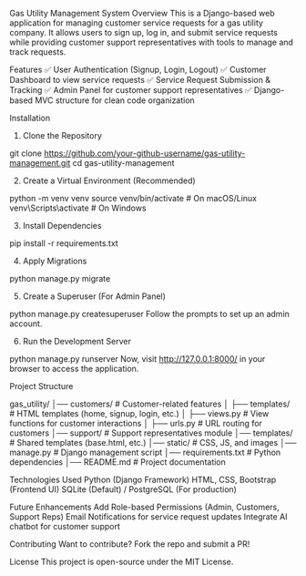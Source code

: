 Gas Utility Management System
Overview
This is a Django-based web application for managing customer service requests for a gas utility company. It allows users to sign up, log in, and submit service requests while providing customer support representatives with tools to manage and track requests.

Features
✅ User Authentication (Signup, Login, Logout)
✅ Customer Dashboard to view service requests
✅ Service Request Submission & Tracking
✅ Admin Panel for customer support representatives
✅ Django-based MVC structure for clean code organization

Installation
1. Clone the Repository

git clone https://github.com/your-github-username/gas-utility-management.git
cd gas-utility-management

2. Create a Virtual Environment (Recommended)

python -m venv venv
source venv/bin/activate  # On macOS/Linux
venv\Scripts\activate      # On Windows

3. Install Dependencies

pip install -r requirements.txt

4. Apply Migrations

python manage.py migrate

5. Create a Superuser (For Admin Panel)

python manage.py createsuperuser
Follow the prompts to set up an admin account.

6. Run the Development Server

python manage.py runserver
Now, visit http://127.0.0.1:8000/ in your browser to access the application.

Project Structure

gas_utility/
│── customers/          # Customer-related features
│   ├── templates/      # HTML templates (home, signup, login, etc.)
│   ├── views.py        # View functions for customer interactions
│   ├── urls.py         # URL routing for customers
│── support/            # Support representatives module
│── templates/          # Shared templates (base.html, etc.)
│── static/             # CSS, JS, and images
│── manage.py           # Django management script
│── requirements.txt    # Python dependencies
│── README.md           # Project documentation

Technologies Used
Python (Django Framework)
HTML, CSS, Bootstrap (Frontend UI)
SQLite (Default) / PostgreSQL (For production)

Future Enhancements
   Add Role-based Permissions (Admin, Customers, Support Reps)
   Email Notifications for service request updates
   Integrate AI chatbot for customer support

Contributing
Want to contribute? Fork the repo and submit a PR! 

License
This project is open-source under the MIT License.
